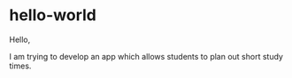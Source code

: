 # hello-world

Hello,

I am trying to develop an app which allows students to plan out short study times.
